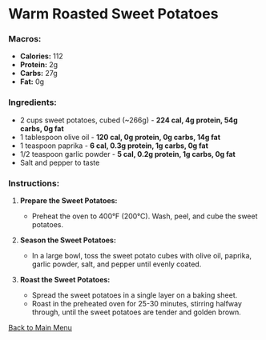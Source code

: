 # Warm Roasted Sweet Potatoes

### Macros:
- **Calories:** 112
- **Protein:** 2g
- **Carbs:** 27g
- **Fat:** 0g

### Ingredients:
- 2 cups sweet potatoes, cubed (~266g) - **224 cal, 4g protein, 54g carbs, 0g fat**
- 1 tablespoon olive oil - **120 cal, 0g protein, 0g carbs, 14g fat**
- 1 teaspoon paprika - **6 cal, 0.3g protein, 1g carbs, 0g fat**
- 1/2 teaspoon garlic powder - **5 cal, 0.2g protein, 1g carbs, 0g fat**
- Salt and pepper to taste

### Instructions:
1. **Prepare the Sweet Potatoes:**
   - Preheat the oven to 400°F (200°C). Wash, peel, and cube the sweet potatoes.

2. **Season the Sweet Potatoes:**
   - In a large bowl, toss the sweet potato cubes with olive oil, paprika, garlic powder, salt, and pepper until evenly coated.

3. **Roast the Sweet Potatoes:**
   - Spread the sweet potatoes in a single layer on a baking sheet.
   - Roast in the preheated oven for 25-30 minutes, stirring halfway through, until the sweet potatoes are tender and golden brown.

[Back to Main Menu](../README.md)